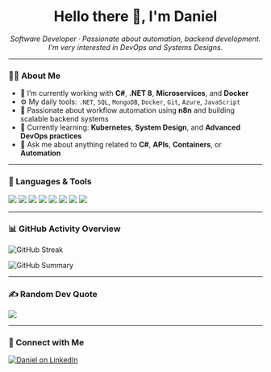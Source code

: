 <h1 align="center">Hello there 👋, I'm Daniel</h1>

<p align="center">
  <em>Software Developer · Passionate about automation, backend development. I'm very interested in DevOps and Systems Designs.</em>
</p>

---

### 👨‍💻 About Me

- 🔭 I’m currently working with **C#**, **.NET 8**, **Microservices**, and **Docker**  
- ⚙️ My daily tools: `.NET`, `SQL`, `MongoDB`, `Docker`, `Git`, `Azure`, `JavaScript`  
- 🚀 Passionate about workflow automation using **n8n** and building scalable backend systems  
- 📘 Currently learning: **Kubernetes**, **System Design**, and **Advanced DevOps practices**  
- 💬 Ask me about anything related to **C#**, **APIs**, **Containers**, or **Automation**

---

### 🔧 Languages & Tools

<p align="left">
  <img src="https://img.shields.io/badge/C%23-239120?style=for-the-badge&logo=c-sharp&logoColor=white" />
  <img src="https://img.shields.io/badge/.NET-512BD4?style=for-the-badge&logo=dotnet&logoColor=white" />
  <img src="https://img.shields.io/badge/Docker-2496ED?style=for-the-badge&logo=docker&logoColor=white" />
  <img src="https://img.shields.io/badge/MongoDB-47A248?style=for-the-badge&logo=mongodb&logoColor=white" />
  <img src="https://img.shields.io/badge/SQL-4479A1?style=for-the-badge&logo=MicrosoftSQLServer&logoColor=white" />
  <img src="https://img.shields.io/badge/JavaScript-F7DF1E?style=for-the-badge&logo=javascript&logoColor=black" />
  <img src="https://img.shields.io/badge/n8n-E34F26?style=for-the-badge&logo=automattic&logoColor=white" />
  <img src="https://img.shields.io/badge/Azure-0078D4?style=for-the-badge&logo=microsoftazure&logoColor=white" />
</p>

---

### 📊 GitHub Activity Overview

<p align="left">
  <img src="https://github-readme-streak-stats.herokuapp.com/?user=sputnikbipbip&theme=radical&hide_border=true" alt="GitHub Streak" />
</p>

<p align="left">
  <img src="https://github-profile-summary-cards.vercel.app/api/cards/profile-details?username=sputnikbipbip&theme=radical" alt="GitHub Summary" />
</p>

---

### ✍️ Random Dev Quote
<p>
  <img src="https://quotes-github-readme.vercel.app/api?type=horizontal&theme=radical" />
</p>

---

### 🤝 Connect with Me

<p align="left">
  <a href="https://www.linkedin.com/in/daniel-azevedo-8404a7112/" target="_blank">
    <img src="https://img.shields.io/badge/LinkedIn-%231E77B5.svg?style=for-the-badge&logo=linkedin&logoColor=white" alt="Daniel on LinkedIn" />
  </a>
</p>
